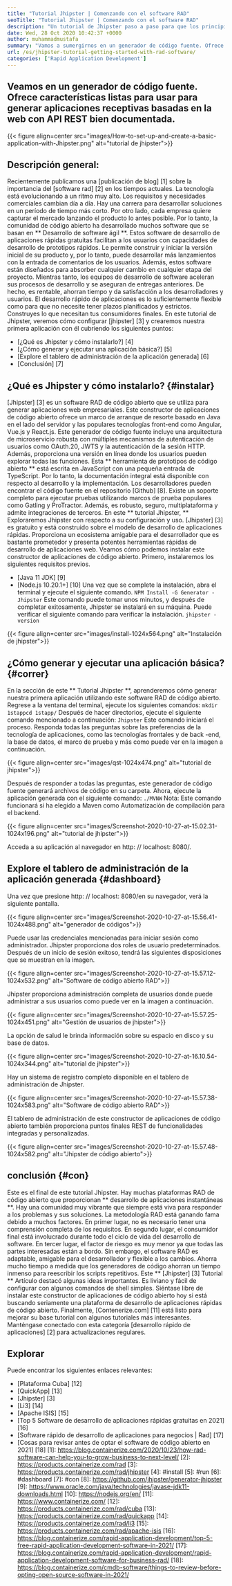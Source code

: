 ```yaml
---
title: "Tutorial Jhipster | Comenzando con el software RAD" 
seoTitle: "Tutorial Jhipster | Comenzando con el software RAD" 
description: "Un tutorial de Jhipster paso a paso para que los principiantes se inicien. Siga este artículo para configurar la primera aplicación con el software RAD Jhipster Open Source." 
date: Wed, 28 Oct 2020 10:42:37 +0000
author: muhammadmustafa
summary: "Vamos a sumergirnos en un generador de código fuente. Ofrece características listas para usar para generar aplicaciones receptivas basadas en la web con API REST bien documentada." 
url: /es/jhipster-tutorial-getting-started-with-rad-software/
categories: ['Rapid Application Development']
---
```


## Veamos en un generador de código fuente. Ofrece características listas para usar para generar aplicaciones receptivas basadas en la web con API REST bien documentada.

{{< figure align=center src="images/How-to-set-up-and-create-a-basic-application-with-Jhipster.png" alt="tutorial de jhipster">}}


## Descripción general:
Recientemente publicamos una [publicación de blog] [1] sobre la importancia del [software rad] [2] en los tiempos actuales. La tecnología está evolucionando a un ritmo muy alto. Los requisitos y necesidades comerciales cambian día a día. Hay una carrera para desarrollar soluciones en un período de tiempo más corto. Por otro lado, cada empresa quiere capturar el mercado lanzando el producto lo antes posible. Por lo tanto, la comunidad de código abierto ha desarrollado muchos software que se basan en ** Desarrollo de software ágil **. Estos software de desarrollo de aplicaciones rápidas gratuitas facilitan a los usuarios con capacidades de desarrollo de prototipos rápidos. Le permite construir y iniciar la versión inicial de su producto y, por lo tanto, puede desarrollar más lanzamientos con la entrada de comentarios de los usuarios. Además, estos software están diseñados para absorber cualquier cambio en cualquier etapa del proyecto.
Mientras tanto, los equipos de desarrollo de software aceleran sus procesos de desarrollo y se aseguran de entregas anteriores. De hecho, es rentable, ahorran tiempo y da satisfacción a los desarrolladores y usuarios. El desarrollo rápido de aplicaciones es lo suficientemente flexible como para que no necesite tener plazos planificados y estrictos. Construyes lo que necesitan tus consumidores finales. En este tutorial de Jhipster, veremos cómo configurar [jhipster] [3] y crearemos nuestra primera aplicación con él cubriendo los siguientes puntos:
  * [¿Qué es Jhipster y cómo instalarlo?] [4]
  * [¿Cómo generar y ejecutar una aplicación básica?] [5]
  * [Explore el tablero de administración de la aplicación generada] [6]
  * [Conclusión] [7]

## ¿Qué es Jhipster y cómo instalarlo? {#instalar}
[Jhipster] [3] es un software RAD de código abierto que se utiliza para generar aplicaciones web empresariales. Este constructor de aplicaciones de código abierto ofrece un marco de arranque de resorte basado en Java en el lado del servidor y las populares tecnologías front-end como Angular, Vue.js y React.js. Este generador de código fuente incluye una arquitectura de microservicio robusta con múltiples mecanismos de autenticación de usuarios como OAuth.20, JWTS y la autenticación de la sesión HTTP. Además, proporciona una versión en línea donde los usuarios pueden explorar todas las funciones. Esta ** herramienta de prototipos de código abierto ** está escrita en JavaScript con una pequeña entrada de TypeScript. Por lo tanto, la documentación integral está disponible con respecto al desarrollo y la implementación. Los desarrolladores pueden encontrar el código fuente en el repositorio [Github] [8]. Existe un soporte completo para ejecutar pruebas utilizando marcos de prueba populares como Gatling y ProTractor. Además, es robusto, seguro, multiplataforma y admite integraciones de terceros.
En este ** tutorial Jhipster, ** Exploraremos Jhipster con respecto a su configuración y uso. [Jhipster] [3] es gratuito y está construido sobre el modelo de desarrollo de aplicaciones rápidas. Proporciona un ecosistema amigable para el desarrollador que es bastante prometedor y presenta potentes herramientas rápidas de desarrollo de aplicaciones web.
Veamos cómo podemos instalar este constructor de aplicaciones de código abierto. Primero, instalaremos los siguientes requisitos previos.
  * [Java 11 JDK] [9]
  * [Node.js 10.20.1+] [10]
Una vez que se complete la instalación, abra el terminal y ejecute el siguiente comando.
`NPM Install -G Generator -Jhipster`
Este comando puede tomar unos minutos, y después de completar exitosamente, Jhipster se instalará en su máquina.
Puede verificar el siguiente comando para verificar la instalación.
`jhipster -version`

{{< figure align=center src="images/install-1024x564.png" alt="Instalación de jhipster">}}


## ¿Cómo generar y ejecutar una aplicación básica? {#correr}
En la sección de este ** Tutorial Jhipster **, aprenderemos cómo generar nuestra primera aplicación utilizando este software RAD de código abierto.
Regrese a la ventana del terminal, ejecute los siguientes comandos:
`mkdir 1stappcd 1stapp/`
Después de hacer directorios, ejecute el siguiente comando mencionado a continuación:
`Jhipster`
Este comando iniciará el proceso. Responda todas las preguntas sobre las preferencias de la tecnología de aplicaciones, como las tecnologías frontales y de back -end, la base de datos, el marco de prueba y más como puede ver en la imagen a continuación.

{{< figure align=center src="images/qst-1024x474.png" alt="tutorial de jhipster">}}

Después de responder a todas las preguntas, este generador de código fuente generará archivos de código en su carpeta.
Ahora, ejecute la aplicación generada con el siguiente comando:
`./MVNW`
Nota: Este comando funcionará si ha elegido a Maven como Automatización de compilación para el backend.

{{< figure align=center src="images/Screenshot-2020-10-27-at-15.02.31-1024x196.png" alt="tutorial de jhipster">}}

Acceda a su aplicación al navegador en http: // localhost: 8080/.

## Explore el tablero de administración de la aplicación generada {#dashboard}
Una vez que presione http: // localhost: 8080/en su navegador, verá la siguiente pantalla.

{{< figure align=center src="images/Screenshot-2020-10-27-at-15.56.41-1024x488.png" alt="generador de códigos">}}

Puede usar las credenciales mencionadas para iniciar sesión como administrador. Jhipster proporciona dos roles de usuario predeterminados. Después de un inicio de sesión exitoso, tendrá las siguientes disposiciones que se muestran en la imagen.

{{< figure align=center src="images/Screenshot-2020-10-27-at-15.57.12-1024x532.png" alt="Software de código abierto RAD">}}

Jhipster proporciona administración completa de usuarios donde puede administrar a sus usuarios como puede ver en la imagen a continuación.

{{< figure align=center src="images/Screenshot-2020-10-27-at-15.57.25-1024x451.png" alt="Gestión de usuarios de jhipster">}}

La opción de salud le brinda información sobre su espacio en disco y su base de datos.

{{< figure align=center src="images/Screenshot-2020-10-27-at-16.10.54-1024x344.png" alt="tutorial de jhipster">}}

Hay un sistema de registro completo disponible en el tablero de administración de Jhipster.

{{< figure align=center src="images/Screenshot-2020-10-27-at-15.57.38-1024x583.png" alt="Software de código abierto RAD">}}

El tablero de administración de este constructor de aplicaciones de código abierto también proporciona puntos finales REST de funcionalidades integradas y personalizadas.

{{< figure align=center src="images/Screenshot-2020-10-27-at-15.57.48-1024x582.png" alt="Jhipster de código abierto">}}


## conclusión {#con}
Este es el final de este tutorial Jhipster. Hay muchas plataformas RAD de código abierto que proporcionan ** desarrollo de aplicaciones instantáneas **. Hay una comunidad muy vibrante que siempre está viva para responder a los problemas y sus soluciones. La metodología RAD está ganando fama debido a muchos factores. En primer lugar, no es necesario tener una comprensión completa de los requisitos. En segundo lugar, el consumidor final está involucrado durante todo el ciclo de vida del desarrollo de software. En tercer lugar, el factor de riesgo es muy menor ya que todas las partes interesadas están a bordo. Sin embargo, el software RAD es adaptable, amigable para el desarrollador y flexible a los cambios. Ahorra mucho tiempo a medida que los generadores de código ahorran un tiempo inmenso para reescribir los scripts repetitivos. Este ** [Jhipster] [3] Tutorial ** Artículo destacó algunas ideas importantes. Es liviano y fácil de configurar con algunos comandos de shell simples.
Siéntase libre de instalar este constructor de aplicaciones de código abierto hoy si está buscando seriamente una plataforma de desarrollo de aplicaciones rápidas de código abierto. Finalmente, [Contenerize.com] [11] está listo para mejorar su base tutorial con algunos tutoriales más interesantes. Manténgase conectado con esta categoría [desarrollo rápido de aplicaciones] [2] para actualizaciones regulares.

## Explorar
Puede encontrar los siguientes enlaces relevantes:
  * [Plataforma Cuba] [12]
  * [QuickApp] [13]
  * [Jhipster] [3]
  * [Li3] [14]
  * [Apache ISIS] [15]
  * [Top 5 Software de desarrollo de aplicaciones rápidas gratuitas en 2021] [16]
  * [Software rápido de desarrollo de aplicaciones para negocios | Rad] [17]
  * [Cosas para revisar antes de optar el software de código abierto en 2021] [18]
[1]: https://blog.containerize.com/2020/10/23/how-rad-software-can-help-you-to-grow-business-to-next-level/
[2]: https://products.containerize.com/rad
[3]: https://products.containerize.com/rad/jhipster
[4]: #install
[5]: #run
[6]: #dashboard
[7]: #con
[8]: https://github.com/jhipster/generator-jhipster
[9]: https://www.oracle.com/java/technologies/javase-jdk11-downloads.html
[10]: https://nodejs.org/en/
[11]: https://www.containerize.com/
[12]: https://products.containerize.com/rad/cuba
[13]: https://products.containerize.com/rad/quickapp
[14]: https://products.containerize.com/rad/li3
[15]: https://products.containerize.com/rad/apache-isis
[16]: https://blog.containerize.com/rapid-application-development/top-5-free-rapid-application-development-software-in-2021/
[17]: https://blog.containerize.com/rapid-application-development/rapid-application-development-software-for-business-rad/
[18]: https://blog.containerize.com/cmdb-software/things-to-review-before-opting-open-source-software-in-2021/
